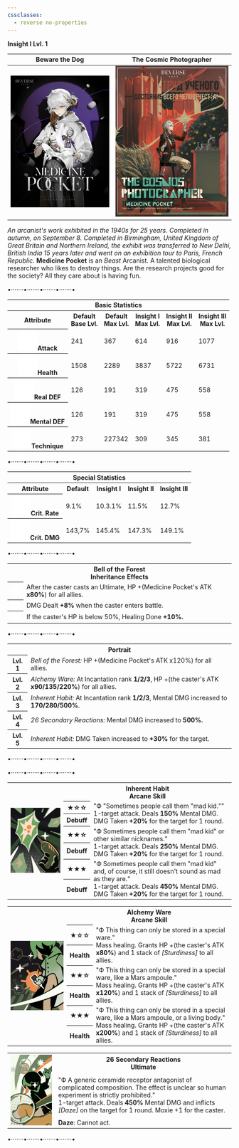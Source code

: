 ```yaml
---
cssclasses:
  - reverse no-properties
---
```

**Insight I Lvl. 1**

| Beware the Dog | The Cosmic Photographer |
| --- | --- |
| ![](../Images/Characters/Medicine%20Pocket/Medicine_Pocket.webp) | ![](../Images/Characters/Medicine%20Pocket/Medicine_Costume.webp) | 
*An arcanist's work exhibited in the 1940s for 25 years. Completed in autumn, on September 8. Completed in Birmingham, United Kingdom of Great Britain and Northern Ireland, the exhibit was transferred to New Delhi, British India 15 years later and went on an exhibition tour to Paris, French Republic.*
**Medicine Pocket**  is an  *Beast*  Arcanist. A talented biological researcher who likes to destroy things.
Are the research projects good for the society? All they care about is having fun. 

<div class="charts">
<div class="stats">
<p class="divide">•·······•·······•·······•·······•</p>
<table>
	<tr><th colspan="6">Basic Statistics</th></tr>
	<tr>
		<th>Attribute</th>
		<th>Default  <br><span>Base Lvl.</span></th>
		<th>Default  <br><span>Max Lvl.</span></th>
		<th>Insight I  <br><span>Max Lvl.</span></th>
		<th>Insight II  <br><span>Max Lvl.</span></th>
		<th>Insight III  <br><span>Max Lvl.</span></th>
	</tr>
	<tr>
		<th><img src="https://raw.githubusercontent.com/lunaria79/Jackalupes-Corner/refs/heads/main/03%20Reverse1999/Images/Attributes/Attack.svg">Attack</th>
		<td>241</td>
		<td>367</td>
		<td>614</td>
		<td>916</td>
		<td>1077</td>
	</tr>
	<tr>
		<th><img src="https://raw.githubusercontent.com/lunaria79/Jackalupes-Corner/refs/heads/main/03%20Reverse1999/Images/Attributes/Health.svg">Health</th>
		<td>1508</td>
		<td>2289</td>
		<td>3837</td>
		<td>5722</td>
		<td>6731</td>
	</tr>
	<tr>
		<th><img src="https://raw.githubusercontent.com/lunaria79/Jackalupes-Corner/refs/heads/main/03%20Reverse1999/Images/Attributes/Real%20DEF.svg">Real DEF</th>
		<td>126</td>
		<td>191</td>
		<td>319</td>
		<td>475</td>
		<td>558</td>
	</tr>
	<tr>
		<th><img src="https://raw.githubusercontent.com/lunaria79/Jackalupes-Corner/refs/heads/main/03%20Reverse1999/Images/Attributes/Mental%20DEF.svg">Mental DEF</th>
		<td>126</td>
		<td>191</td>
		<td>319</td>
		<td>475</td>
		<td>558</td>
	</tr>
	<tr>
		<th><img src="https://raw.githubusercontent.com/lunaria79/Jackalupes-Corner/refs/heads/main/03%20Reverse1999/Images/Attributes/Technique.svg">Technique</th>
		<td>273</td>
		<td>227342</td>
		<td>309</td>
		<td>345</td>
		<td>381</td>
	</tr>
</table>
<p class="divide">•·······•·······•·······•·······•</p>
<table>
	<tr><th colspan="5">Special Statistics</th></tr>
	<tr>
		<th>Attribute</th>
		<th>Default</th>
		<th>Insight I</th>
		<th>Insight II </th>
		<th>Insight III </th>
	</tr>
	<tr>
		<th><img src="https://raw.githubusercontent.com/lunaria79/Jackalupes-Corner/refs/heads/main/03%20Reverse1999/Images/Attributes/Crit%20Rate.svg">Crit. Rate</th>
		<td>9.1%</td>
		<td>10.3.1%</td>
		<td>11.5%</td>
		<td>12.7%</td>
	</tr>
	<tr>
		<th><img src="https://raw.githubusercontent.com/lunaria79/Jackalupes-Corner/refs/heads/main/03%20Reverse1999/Images/Attributes/Crit%20DMG.svg">Crit. DMG</th>
		<td>143,7%</td>
		<td>145.4%</td>
		<td>147.3%</td>
		<td>149.1%</td>
	</tr>
</table>
<p class="divide">•·······•·······•·······•·······•</p>
<table>
<tr><th colspan="2">Bell of the Forest 
<br><span>Inheritance Effects</span></th></tr>
<tr>
	<th><img src="https://raw.githubusercontent.com/lunaria79/Jackalupes-Corner/refs/heads/main/03%20Reverse1999/Images/Afflatus/Insight.webp"></th>
	<td>After the caster casts an Ultimate, HP +(Medicine Pocket's ATK <b>x80%</b>) for all allies.  </td>
</tr>
<tr>
	<th><img src="https://raw.githubusercontent.com/lunaria79/Jackalupes-Corner/refs/heads/main/03%20Reverse1999/Images/Afflatus/Insight%202.webp"></th>
	<td>DMG Dealt <b>+8%</b> when the caster enters battle.</td>
</tr>
<tr>
	<th><img src="https://raw.githubusercontent.com/lunaria79/Jackalupes-Corner/refs/heads/main/03%20Reverse1999/Images/Afflatus/Insight%203.webp"></th>
	<td>	If the caster's HP is below 50%, Healing Done <b>+10%.</b>  </td>
</tr>
</table>
	<p class="divide">•·······•·······•·······•·······•</p>
<table>
	<tr><th colspan="2">Portrait</th></tr>
	<tr> <th>Lvl. 1</th> <td><i>Bell of the Forest:</i> HP +(Medicine Pocket's ATK x120%) for all allies. </td> </tr>
	<tr> <th>Lvl. 2</th> <td><i>Alchemy Ware:</I> At Incantation rank <b>1/2/3</b>, HP +(the caster's ATK <b>x90/135/220%</b>) for all allies.  </td> </tr>
	<tr> <th>Lvl. 3</th> <td> <i>Inherent Habit:</i> At Incantation rank <b>1/2/3</b>, Mental DMG increased to <b>170/280/500%</b>. </td> </tr>
	<tr> <th>Lvl. 4</th> <td><i>26 Secondary Reactions:</i> Mental DMG increased to <b>500%.</b> </td> </tr>
	<tr> <th>Lvl. 5</th> <td><i>Inherent Habit:</i> DMG Taken increased to <b>+30%</b> for the target.  </td> </tr>
</table>
<p class="divide">•·······•·······•·······•·······•</p>
</div>
<div class="attacks">
<p class="divide">•·······•·······•·······•·······•</p>
<table style="margin-bottom: 15px;">
	<tr><th rowspan="7"><img src="https://raw.githubusercontent.com/lunaria79/Jackalupes-Corner/refs/heads/main/03%20Reverse1999/Images/Characters/Medicine%20Pocket/Medicine_Pocket_Skill_Card_1.webp"></th>
	<th colspan="3">Inherent Habit <br> <span>Arcane Skill</span> </th>
	</tr>
	<tr>
		<th><b>★</b>☆☆</th>
		<td rowspan="2"> <span> "Ф "Sometimes people call them "mad kid.""</span>
		<br> 1-target attack. Deals <b>150%</b> Mental DMG. DMG Taken <b>+20%</b> for the target for 1 round. </td>
	</tr>
	<tr><th>Debuff</th></tr>
	<tr>
		<th><b>★★</b>☆</th>
		<td rowspan="2"> <span>"Ф Sometimes people call them "mad kid" or other similar nicknames."</span>
		<br> 1-target attack. Deals <b>250%</b> Mental DMG. DMG Taken <b>+20%</b> for the target for 1 round. </td>
	</tr>
	<tr><th>Debuff</th></tr>
	<tr>
		<th><b>★★★</b></th>
		<td rowspan="2"> <span>"Ф Sometimes people call them "mad kid" and, of course, it still doesn't sound as mad as they are."</span>
		<br> 1-target attack. Deals <b>450%</b> Mental DMG. DMG Taken <b>+20%</b> for the target for 1 round. </td>
	</tr>
	<tr><th>Debuff</th></tr>
</table>
<table style="margin-bottom: 15px;">
	<tr><th rowspan="7"><img src="https://raw.githubusercontent.com/lunaria79/Jackalupes-Corner/refs/heads/main/03%20Reverse1999/Images/Characters/Medicine%20Pocket/Medicine_Pocket_Skill_Card_2.webp"></th>
	<th colspan="3">Alchemy Ware <br> <span>Arcane Skill</span> </th>
	</tr>
	<tr>
		<th><b>★</b>☆☆</th>
		<td rowspan="2"> <span> "Ф This thing can only be stored in a special ware."</span>
		<br> Mass healing. Grants HP +(the caster's ATK <b>x80%</b>) and 1 stack of <i>[Sturdiness]</i> to all allies. </td>
	</tr>
	<tr><th>Health</th></tr>
	<tr>
		<th><b>★★</b>☆</th>
		<td rowspan="2"> <span>"Ф This thing can only be stored in a special ware, like a Mars ampoule."</span>
		<br> Mass healing. Grants HP +(the caster's ATK <b>x120%</b>) and 1 stack of <i>[Sturdiness]</i> to all allies. </td>
	</tr>
	<tr><th>Health</th></tr>
	<tr>
		<th><b>★★★</b></th>
		<td rowspan="2"> <span> "Ф This thing can only be stored in a special ware, like a Mars ampoule, or a living body."</span>
		<br> Mass healing. Grants HP +(the caster's ATK <b>x200%</b>) and 1 stack of <i>[Sturdiness]</i> to all allies. </td>
	</tr>
	<tr><th>Health</th></tr>
</table>
<table style="margin-bottom: 15px;">
	<tr><th rowspan="3"><img src="https://raw.githubusercontent.com/lunaria79/Jackalupes-Corner/refs/heads/main/03%20Reverse1999/Images/Characters/Medicine%20Pocket/Medicine_Pocket_Ultimate_Card.webp"></th>
	<th colspan="2"> 26 Secondary Reactions <br> <span>Ultimate</span> </th>
	</tr>
	<tr>
		<td> <span> "Ф A generic ceramide receptor antagonist of complicated composition. The effect is unclear so human experiment is strictly prohibited." </span>
		<br> 1-target attack. Deals <b>450%</b> Mental DMG and inflicts <i>[Daze]</i> on the target for 1 round. Moxie +1 for the caster.  </td>
	</tr>
	<tr>
		<td> <b>Daze</b>: Cannot act. </td>
	</tr>
</table>
<p class="divide">•·······•·······•·······•·······•</p>
</div>
</div>